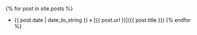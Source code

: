 <script>
document.getElementById( "blogsmall").style.backgroundColor="#EFAB00";
document.getElementById( "blogtext").style.color="#000000";
document.getElementById( "blog").className="menu2active";
</script>

{% for post in site.posts %}
- {{ post.date | date_to_string }} &raquo; [{{ post.url }}]({{ post.title }})
{% endfor %}

